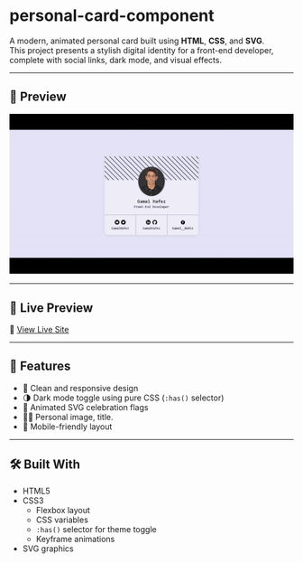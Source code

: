# personal-card-component
A modern, animated personal card built using **HTML**, **CSS**, and **SVG**.  
This project presents a stylish digital identity for a front-end developer, complete with social links, dark mode, and visual effects.

---

## 📸 Preview
![Video preview](./preview.gif)

---

## 🚀 Live Preview

🔗 [View Live Site](https://gamalhafez.github.io/personal-card-component/)

---

## 🌟 Features

- 🎨 Clean and responsive design
- 🌗 Dark mode toggle using pure CSS (`:has()` selector)
- 🎉 Animated SVG celebration flags
- 👨‍💻 Personal image, title.
- 📱 Mobile-friendly layout

---

## 🛠️ Built With

- HTML5  
- CSS3  
  - Flexbox layout  
  - CSS variables  
  - `:has()` selector for theme toggle  
  - Keyframe animations  
- SVG graphics
